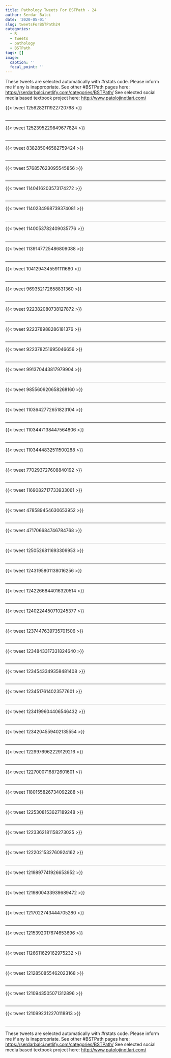 ```yaml
---
title: Pathology Tweets For BSTPath - 24
author: Serdar Balci
date: '2020-05-01'
slug: tweetsForBSTPath24
categories:
  - R
  - tweets
  - pathology
  - BSTPath
tags: []
image:
  caption: ''
  focal_point: ''
---
```



These tweets are selected automatically with #rstats code. Please inform me if any is inappropriate.
See other #BSTPath pages here: https://serdarbalci.netlify.com/categories/BSTPath/ 
See selected social media based textbook project here: http://www.patolojinotlari.com/

{{< tweet 1256282111922720768 >}}
<br>
<br>
<hr>
{{< tweet 1252395229849677824 >}}
<br>
<br>
<hr>
{{< tweet 838285046582759424 >}}
<br>
<br>
<hr>
{{< tweet 576857623095545856 >}}
<br>
<br>
<hr>
{{< tweet 1140416203573174272 >}}
<br>
<br>
<hr>
{{< tweet 1140234998739374081 >}}
<br>
<br>
<hr>
{{< tweet 1140053782409035776 >}}
<br>
<br>
<hr>
{{< tweet 1139147725486809088 >}}
<br>
<br>
<hr>
{{< tweet 1041294345591111680 >}}
<br>
<br>
<hr>
{{< tweet 969352172658831360 >}}
<br>
<br>
<hr>
{{< tweet 922382080738127872 >}}
<br>
<br>
<hr>
{{< tweet 922378988286181376 >}}
<br>
<br>
<hr>
{{< tweet 922378251695046656 >}}
<br>
<br>
<hr>
{{< tweet 991370443817979904 >}}
<br>
<br>
<hr>
{{< tweet 985560920658268160 >}}
<br>
<br>
<hr>
{{< tweet 1103642772651823104 >}}
<br>
<br>
<hr>
{{< tweet 1103447138447564806 >}}
<br>
<br>
<hr>
{{< tweet 1103444832511500288 >}}
<br>
<br>
<hr>
{{< tweet 770293727608840192 >}}
<br>
<br>
<hr>
{{< tweet 1169082717733933061 >}}
<br>
<br>
<hr>
{{< tweet 478589454630653952 >}}
<br>
<br>
<hr>
{{< tweet 471706684746784768 >}}
<br>
<br>
<hr>
{{< tweet 1250526811693309953 >}}
<br>
<br>
<hr>
{{< tweet 1243195801138016256 >}}
<br>
<br>
<hr>
{{< tweet 1242266844016320514 >}}
<br>
<br>
<hr>
{{< tweet 1240224450710245377 >}}
<br>
<br>
<hr>
{{< tweet 1237447639735701506 >}}
<br>
<br>
<hr>
{{< tweet 1234843317331824640 >}}
<br>
<br>
<hr>
{{< tweet 1234543349358481408 >}}
<br>
<br>
<hr>
{{< tweet 1234517614023577601 >}}
<br>
<br>
<hr>
{{< tweet 1234199604406546432 >}}
<br>
<br>
<hr>
{{< tweet 1234204559402135554 >}}
<br>
<br>
<hr>
{{< tweet 1229976962229129216 >}}
<br>
<br>
<hr>
{{< tweet 1227000716872601601 >}}
<br>
<br>
<hr>
{{< tweet 1180155826734092288 >}}
<br>
<br>
<hr>
{{< tweet 1225308153627189248 >}}
<br>
<br>
<hr>
{{< tweet 1223362181158273025 >}}
<br>
<br>
<hr>
{{< tweet 1222021532760924162 >}}
<br>
<br>
<hr>
{{< tweet 1219897741926653952 >}}
<br>
<br>
<hr>
{{< tweet 1219800433939689472 >}}
<br>
<br>
<hr>
{{< tweet 1217022743444705280 >}}
<br>
<br>
<hr>
{{< tweet 1215392017674653696 >}}
<br>
<br>
<hr>
{{< tweet 1126611629162975232 >}}
<br>
<br>
<hr>
{{< tweet 1212850855462023168 >}}
<br>
<br>
<hr>
{{< tweet 1210943505071312896 >}}
<br>
<br>
<hr>
{{< tweet 1210992312270118913 >}}
<br>
<br>
<hr>


These tweets are selected automatically with #rstats code. Please inform me if any is inappropriate.
See other #BSTPath pages here: https://serdarbalci.netlify.com/categories/BSTPath/ 
See selected social media based textbook project here: http://www.patolojinotlari.com/
